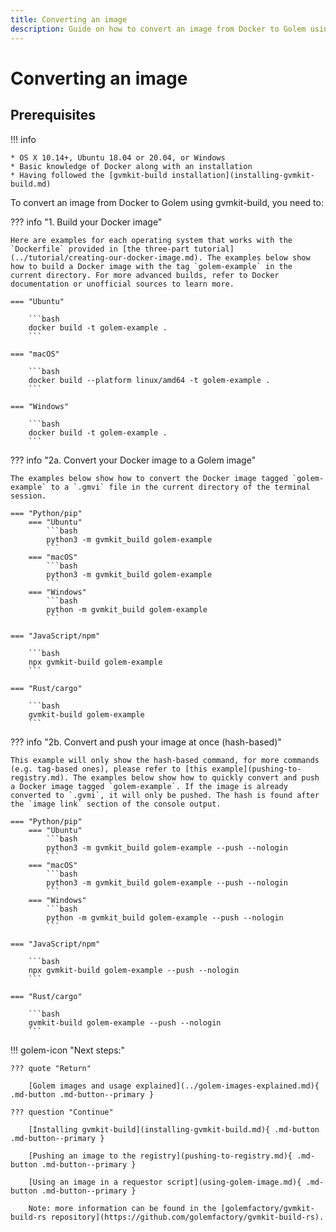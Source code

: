 ```yaml
---
title: Converting an image
description: Guide on how to convert an image from Docker to Golem using gvmkit-build
---
```


# Converting an image

## Prerequisites

!!! info

    * OS X 10.14+, Ubuntu 18.04 or 20.04, or Windows
    * Basic knowledge of Docker along with an installation
    * Having followed the [gvmkit-build installation](installing-gvmkit-build.md)

To convert an image from Docker to Golem using gvmkit-build, you need to:

??? info "1. Build your Docker image"

    Here are examples for each operating system that works with the `Dockerfile` provided in [the three-part tutorial](../tutorial/creating-our-docker-image.md). The examples below show how to build a Docker image with the tag `golem-example` in the current directory. For more advanced builds, refer to Docker documentation or unofficial sources to learn more.

    === "Ubuntu"

        ```bash
        docker build -t golem-example .
        ```

    === "macOS"

        ```bash
        docker build --platform linux/amd64 -t golem-example .
        ```

    === "Windows"

        ```bash
        docker build -t golem-example .
        ```

??? info "2a. Convert your Docker image to a Golem image"

    The examples below show how to convert the Docker image tagged `golem-example` to a `.gmvi` file in the current directory of the terminal session.

    === "Python/pip"
        === "Ubuntu"
            ```bash
            python3 -m gvmkit_build golem-example
            ```
        === "macOS"
            ```bash
            python3 -m gvmkit_build golem-example
            ```
        === "Windows"
            ```bash
            python -m gvmkit_build golem-example
            ```

    === "JavaScript/npm"

        ```bash
        npx gvmkit-build golem-example
        ```

    === "Rust/cargo"

        ```bash
        gvmkit-build golem-example
        ```

??? info "2b. Convert and push your image at once (hash-based)"

    This example will only show the hash-based command, for more commands (e.g. tag-based ones), please refer to [this example](pushing-to-registry.md). The examples below show how to quickly convert and push a Docker image tagged `golem-example`. If the image is already converted to `.gvmi`, it will only be pushed. The hash is found after the `image link` section of the console output.

    === "Python/pip"
        === "Ubuntu"
            ```bash
            python3 -m gvmkit_build golem-example --push --nologin
            ```
        === "macOS"
            ```bash
            python3 -m gvmkit_build golem-example --push --nologin
            ```
        === "Windows"
            ```bash
            python -m gvmkit_build golem-example --push --nologin
            ```

    === "JavaScript/npm"

        ```bash
        npx gvmkit-build golem-example --push --nologin
        ```

    === "Rust/cargo"

        ```bash
        gvmkit-build golem-example --push --nologin
        ```

!!! golem-icon "Next steps:"

    ??? quote "Return"

        [Golem images and usage explained](../golem-images-explained.md){ .md-button .md-button--primary }

    ??? question "Continue"

        [Installing gvmkit-build](installing-gvmkit-build.md){ .md-button .md-button--primary }

        [Pushing an image to the registry](pushing-to-registry.md){ .md-button .md-button--primary }

        [Using an image in a requestor script](using-golem-image.md){ .md-button .md-button--primary }

        Note: more information can be found in the [golemfactory/gvmkit-build-rs repository](https://github.com/golemfactory/gvmkit-build-rs).